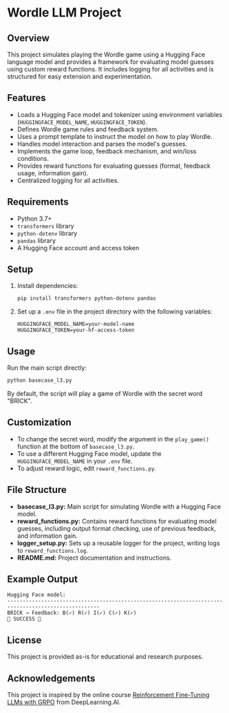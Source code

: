 # Wordle LLM Project

## Overview

This project simulates playing the Wordle game using a Hugging Face language model and provides a framework for evaluating model guesses using custom reward functions. It includes logging for all activities and is structured for easy extension and experimentation.

## Features
- Loads a Hugging Face model and tokenizer using environment variables (`HUGGINGFACE_MODEL_NAME`, `HUGGINGFACE_TOKEN`).
- Defines Wordle game rules and feedback system.
- Uses a prompt template to instruct the model on how to play Wordle.
- Handles model interaction and parses the model's guesses.
- Implements the game loop, feedback mechanism, and win/loss conditions.
- Provides reward functions for evaluating guesses (format, feedback usage, information gain).
- Centralized logging for all activities.

## Requirements
- Python 3.7+
- `transformers` library
- `python-dotenv` library
- `pandas` library
- A Hugging Face account and access token

## Setup
1. Install dependencies:
   ```bash
   pip install transformers python-dotenv pandas
   ```
2. Set up a `.env` file in the project directory with the following variables:
   ```env
   HUGGINGFACE_MODEL_NAME=your-model-name
   HUGGINGFACE_TOKEN=your-hf-access-token
   ```

## Usage
Run the main script directly:
```bash
python basecase_l3.py
```
By default, the script will play a game of Wordle with the secret word "BRICK".

## Customization
- To change the secret word, modify the argument in the `play_game()` function at the bottom of `basecase_l3.py`.
- To use a different Hugging Face model, update the `HUGGINGFACE_MODEL_NAME` in your `.env` file.
- To adjust reward logic, edit `reward_functions.py`.

## File Structure
- **basecase_l3.py:** Main script for simulating Wordle with a Hugging Face model.
- **reward_functions.py:** Contains reward functions for evaluating model guesses, including output format checking, use of previous feedback, and information gain.
- **logger_setup.py:** Sets up a reusable logger for the project, writing logs to `reward_functions.log`.
- **README.md:** Project documentation and instructions.

## Example Output
```
Hugging Face model:
----------------------------------------------------------------------------------------------------
BRICK → Feedback: B(✓) R(✓) I(✓) C(✓) K(✓)
🎉 SUCCESS 🎉
```

## License
This project is provided as-is for educational and research purposes.

## Acknowledgements
This project is inspired by the online course [Reinforcement Fine-Tuning LLMs with GRPO](https://learn.deeplearning.ai/courses/reinforcement-fine-tuning-llms-grpo/) from DeepLearning.AI.
